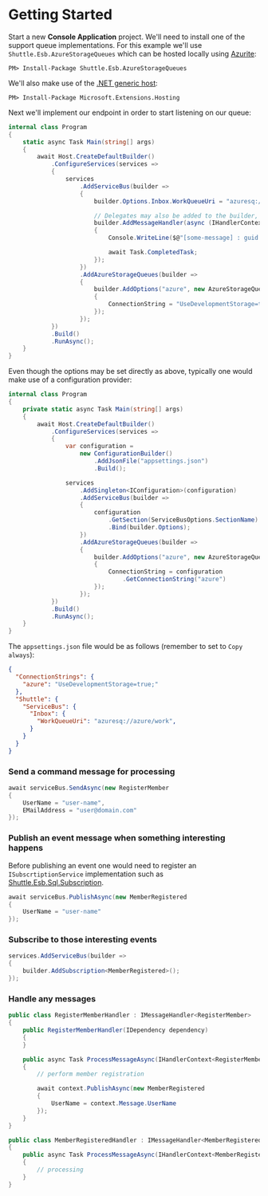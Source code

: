 # Getting Started

Start a new **Console Application** project.  We'll need to install one of the support queue implementations.  For this example we'll use `Shuttle.Esb.AzureStorageQueues` which can be hosted locally using [Azurite](https://learn.microsoft.com/en-us/azure/storage/common/storage-use-azurite?tabs=visual-studio%2Cblob-storage):

```
PM> Install-Package Shuttle.Esb.AzureStorageQueues
```

We'll also make use of the [.NET generic host](https://docs.microsoft.com/en-us/aspnet/core/fundamentals/host/generic-host):

```
PM> Install-Package Microsoft.Extensions.Hosting
```

Next we'll implement our endpoint in order to start listening on our queue:

``` c#
internal class Program
{
    static async Task Main(string[] args)
    {
        await Host.CreateDefaultBuilder()
            .ConfigureServices(services =>
            {
                services
                    .AddServiceBus(builder =>
                    {
                        builder.Options.Inbox.WorkQueueUri = "azuresq://azure/work";

                        // Delegates may also be added to the builder, including adding dependencies
                        builder.AddMessageHandler(async (IHandlerContext<SomeMessage> context, ISomeDependency instance) =>
                        {
                            Console.WriteLine($@"[some-message] : guid = {context.Message.Guid}");

                            await Task.CompletedTask;
                        });
                    })
                    .AddAzureStorageQueues(builder =>
                    {
                        builder.AddOptions("azure", new AzureStorageQueueOptions
                        {
                            ConnectionString = "UseDevelopmentStorage=true;"
                        });
                    });
            })
            .Build()
            .RunAsync();
    }
}
```

Even though the options may be set directly as above, typically one would make use of a configuration provider:

```c#
internal class Program
{
    private static async Task Main(string[] args)
    {
        await Host.CreateDefaultBuilder()
            .ConfigureServices(services =>
            {
                var configuration =
                    new ConfigurationBuilder()
                        .AddJsonFile("appsettings.json")
                        .Build();

                services
                    .AddSingleton<IConfiguration>(configuration)
                    .AddServiceBus(builder =>
                    {
                        configuration
                            .GetSection(ServiceBusOptions.SectionName)
                            .Bind(builder.Options);
                    })
                    .AddAzureStorageQueues(builder =>
                    {
                        builder.AddOptions("azure", new AzureStorageQueueOptions
                        {
                            ConnectionString = configuration
                                .GetConnectionString("azure")
                        });
                    });
            })
            .Build()
            .RunAsync();
    }
}
```

The `appsettings.json` file would be as follows (remember to set to `Copy always`):

```json
{
  "ConnectionStrings": {
    "azure": "UseDevelopmentStorage=true;"
  },
  "Shuttle": {
    "ServiceBus": {
      "Inbox": {
        "WorkQueueUri": "azuresq://azure/work",
      }
    }
  }
}
```

### Send a command message for processing

``` c#
await serviceBus.SendAsync(new RegisterMember
{
    UserName = "user-name",
    EMailAddress = "user@domain.com"
});
```

### Publish an event message when something interesting happens

Before publishing an event one would need to register an `ISubscrtiptionService` implementation such as [Shuttle.Esb.Sql.Subscription](/shuttle-esb/implementations/subscription/sql.md).

``` c#
await serviceBus.PublishAsync(new MemberRegistered
{
    UserName = "user-name"
});
```

### Subscribe to those interesting events

``` c#
services.AddServiceBus(builder =>
{
    builder.AddSubscription<MemberRegistered>();
});
```

### Handle any messages

``` c#
public class RegisterMemberHandler : IMessageHandler<RegisterMember>
{
    public RegisterMemberHandler(IDependency dependency)
    {
    }

	public async Task ProcessMessageAsync(IHandlerContext<RegisterMember> context)
	{
        // perform member registration

		await context.PublishAsync(new MemberRegistered
		{
			UserName = context.Message.UserName
		});
	}
}
```

``` c#
public class MemberRegisteredHandler : IMessageHandler<MemberRegistered>
{
	public async Task ProcessMessageAsync(IHandlerContext<MemberRegistered> context)
	{
        // processing
	}
}
```

